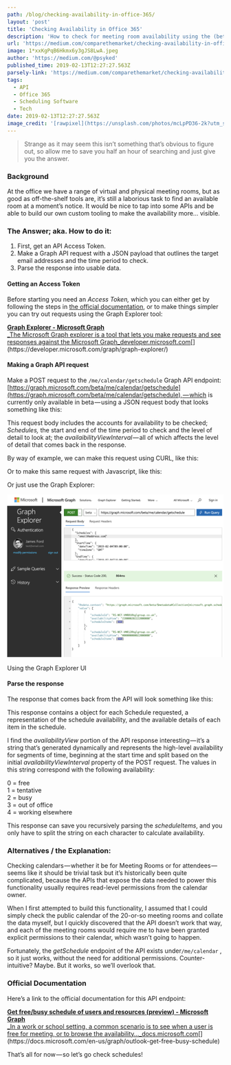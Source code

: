 ```yaml
---
path: /blog/checking-availability-in-office-365/
layout: 'post'
title: 'Checking Availability in Office 365'
description: 'How to check for meeting room availability using the (beta) Office 365 Graph API.'
url: 'https://medium.com/comparethemarket/checking-availability-in-office-365-7a5d01690d65'
image: 1*xxKgPqB6Hkmx6y3gJS8LwA.jpeg
author: 'https://medium.com/@psyked'
published_time: 2019-02-13T12:27:27.563Z
parsely-link: 'https://medium.com/comparethemarket/checking-availability-in-office-365-7a5d01690d65'
tags:
  - API
  - Office 365
  - Scheduling Software
  - Tech
date: 2019-02-13T12:27:27.563Z
image_credit: '[rawpixel](https://unsplash.com/photos/mcLpPD36-2k?utm_source=unsplash&utm_medium=referral&utm_content=creditCopyText) on [Unsplash](https://unsplash.com/search/photos/meeting?utm_source=unsplash&utm_medium=referral&utm_content=creditCopyText)'
---
```


> Strange as it may seem this isn’t something that’s obvious to figure out, so allow me to save you half an hour of searching and just give you the answer.

### Background

At the office we have a range of virtual and physical meeting rooms, but as good as off-the-shelf tools are, it’s still a laborious task to find an available room at a moment’s notice. It would be nice to tap into some APIs and be able to build our own custom tooling to make the availability more… visible.

### The Answer; aka. How to do it:

1.  First, get an API Access Token.
2.  Make a Graph API request with a JSON payload that outlines the target email addresses and the time period to check.
3.  Parse the response into usable data.

#### Getting an Access Token

Before starting you need an _Access Token,_ which you can either get by following the steps in [the official documentation](https://docs.microsoft.com/en-us/graph/auth-overview), or to make things simpler you can try out requests using the Graph Explorer tool:

[**Graph Explorer - Microsoft Graph**  
\_The Microsoft Graph explorer is a tool that lets you make requests and see responses against the Microsoft Graph_developer.microsoft.com](https://developer.microsoft.com/graph/graph-explorer/ 'https://developer.microsoft.com/graph/graph-explorer/')[](https://developer.microsoft.com/graph/graph-explorer/)

#### Making a Graph API request

Make a POST request to the `/me/calendar/getschedule` Graph API endpoint: [https://graph.microsoft.com/beta/me/calendar/getschedule](https://graph.microsoft.com/beta/me/calendar/getschedule), — which is currently only available in beta — using a JSON request body that looks something like this:

This request body includes the accounts for availability to be checked; _Schedules,_ the start and end of the time period to check and the level of detail to look at; the *availaibilityViewInterval* — all of which affects the level of detail that comes back in the response.

By way of example, we can make this request using CURL, like this:

Or to make this same request with Javascript, like this:

Or just use the Graph Explorer:

![](1*VQA7cjULHa_YPoxh1i1fWw.png)

Using the Graph Explorer UI

#### Parse the response

The response that comes back from the API will look something like this:

This response contains a object for each Schedule requested, a representation of the schedule availability, and the available details of each item in the schedule.

I find the _availabilityView_ portion of the API response interesting — it’s a string that’s generated dynamically and represents the high-level availability for segments of time, beginning at the start time and split based on the initial _availabilityViewInterval_ property of the POST request. The values in this string correspond with the following availability:

0 = free  
1 = tentative  
2 = busy  
3 = out of office  
4 = working elsewhere

This response can save you recursively parsing the _scheduleItems_, and you only have to split the string on each character to calculate availability.

### Alternatives / the Explanation:

Checking calendars — whether it be for Meeting Rooms or for attendees — seems like it should be trivial task but it’s historically been quite complicated, because the APIs that expose the data needed to power this functionality usually requires read-level permissions from the calendar owner.

When I first attempted to build this functionality, I assumed that I could simply check the public calendar of the 20-or-so meeting rooms and collate the data myself, but I quickly discovered that the API doesn’t work that way, and each of the meeting rooms would require me to have been granted explicit permissions to their calendar, which wasn’t going to happen.

Fortunately, the _getSchedule_ endpoint of the API exists under`/me/calendar` , so it just works, without the need for additional permissions. Counter-intuitive? Maybe. But it works, so we’ll overlook that.

### Official Documentation

Here’s a link to the official documentation for this API endpoint:

[**Get free/busy schedule of users and resources (preview) - Microsoft Graph**  
\_In a work or school setting, a common scenario is to see when a user is free for meeting, or to browse the availability…\_docs.microsoft.com](https://docs.microsoft.com/en-us/graph/outlook-get-free-busy-schedule 'https://docs.microsoft.com/en-us/graph/outlook-get-free-busy-schedule')[](https://docs.microsoft.com/en-us/graph/outlook-get-free-busy-schedule)

That’s all for now — so let’s go check schedules!
